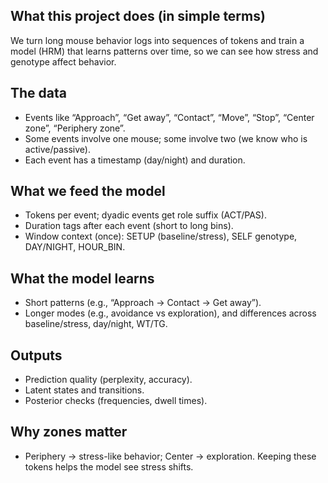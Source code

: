 ## What this project does (in simple terms)

We turn long mouse behavior logs into sequences of tokens and train a model (HRM) that learns patterns over time, so we can see how stress and genotype affect behavior.

## The data
- Events like “Approach”, “Get away”, “Contact”, “Move”, “Stop”, “Center zone”, “Periphery zone”.
- Some events involve one mouse; some involve two (we know who is active/passive).
- Each event has a timestamp (day/night) and duration.

## What we feed the model
- Tokens per event; dyadic events get role suffix (ACT/PAS).
- Duration tags after each event (short to long bins).
- Window context (once): SETUP (baseline/stress), SELF genotype, DAY/NIGHT, HOUR_BIN.

## What the model learns
- Short patterns (e.g., “Approach → Contact → Get away”).
- Longer modes (e.g., avoidance vs exploration), and differences across baseline/stress, day/night, WT/TG.

## Outputs
- Prediction quality (perplexity, accuracy).
- Latent states and transitions.
- Posterior checks (frequencies, dwell times).

## Why zones matter
- Periphery → stress-like behavior; Center → exploration. Keeping these tokens helps the model see stress shifts.

